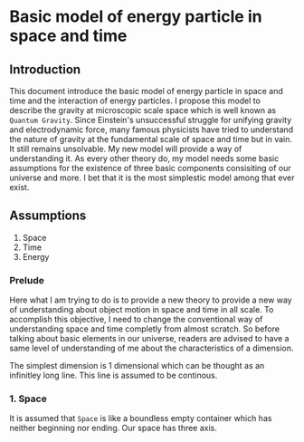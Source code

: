 
# Basic model of energy particle in space and time

## Introduction

This document introduce the basic model of energy particle in space and time and the interaction of energy particles. I propose this model to describe the gravity at microscopic scale space which is well known as `Quantum Gravity`. Since Einstein's unsuccessful struggle for unifying gravity and electrodynamic force, many famous physicists have tried to understand the nature of gravity at the fundamental scale of space and time but in vain. It still remains unsolvable. My new model will provide a way of understanding it. As every other theory do, my model needs some basic assumptions for the existence of three basic components consisiting of our universe and more. I bet that it is the most simplestic model among that ever exist.


## Assumptions

1. Space
2. Time
3. Energy


### Prelude

Here what I am trying to do is to provide a new theory to provide a new way of understanding about object motion in space and time in all scale. To accomplish this objective, I need to change the conventional way of understanding space and time  completly from almost scratch. So before talking about basic elements in our universe, readers are advised to have a same level of understanding of me about the characteristics of a dimension.

The simplest dimension is 1 dimensional which can be thought as an infinitley long line. This line is assumed to be continous.

### 1. Space

It is assumed that `Space` is like a boundless empty container which has neither beginning nor ending. Our space has three axis.
